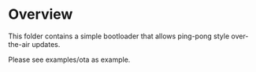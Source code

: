 # Overview

This folder contains a simple bootloader that allows ping-pong style
over-the-air updates.

Please see examples/ota as example.
